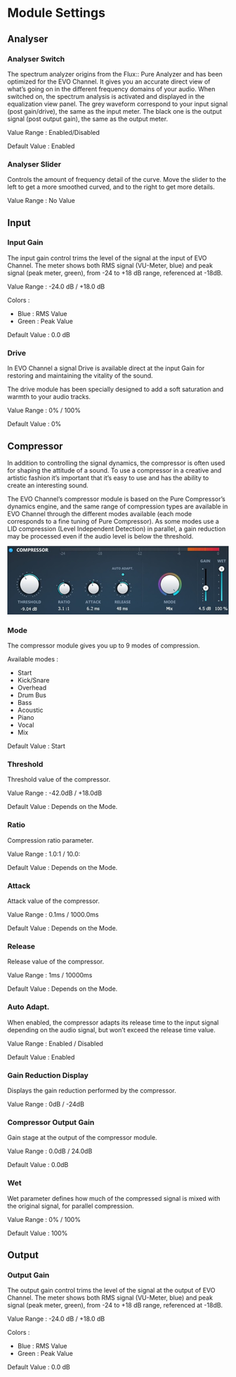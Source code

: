 # Module Settings

## Analyser

### Analyser Switch

The spectrum analyzer origins from the Flux:: Pure Analyzer and has been optimized for the EVO Channel. It
gives you an accurate direct view of what’s going on in the different frequency domains of your audio. When
switched on, the spectrum analysis is activated and displayed in the equalization view panel. The grey
waveform correspond to your input signal (post gain/drive), the same as the input meter. The black one is the
output signal (post output gain), the same as the output meter.

Value Range : Enabled/Disabled

Default Value : Enabled

### Analyser Slider

Controls the amount of frequency detail of the curve. Move the slider to the left to get a more smoothed curved,
and to the right to get more details.

Value Range : No Value

## Input

### Input Gain

The input gain control trims the level of the signal at the input of EVO Channel. The meter shows both RMS
signal (VU-Meter, blue) and peak signal (peak meter, green), from -24 to +18 dB range, referenced at -18dB.


Value Range : -24.0 dB / +18.0 dB


Colors : 
- Blue : RMS Value 
- Green : Peak Value


Default Value : 0.0 dB

### Drive

In EVO Channel a signal Drive is available direct at the input Gain for restoring and maintaining the vitality of
the sound.

The drive module has been specially designed to add a soft saturation and warmth to your audio tracks.


Value Range : 0% / 100%



Default Value : 0%

## Compressor

In addition to controlling the signal dynamics, the compressor is often used for shaping the attitude of a sound.
To use a compressor in a creative and artistic fashion it’s important that it’s easy to use and has the ability to
create an interesting sound.

The EVO Channel’s compressor module is based on the Pure Compressor’s dynamics engine, and the same
range of compression types are available in EVO Channel through the different modes available (each mode
corresponds to a fine tuning of Pure Compressor). As some modes use a LID compression (Level Independent
Detection) in parallel, a gain reduction may be processed even if the audio level is below the threshold.

![](include/ManualEvoChannel-010.jpg)

### Mode

The compressor module gives you up to 9 modes of compression.


Available modes :


- Start
- Kick/Snare
- Overhead
- Drum Bus
- Bass
- Acoustic
- Piano
- Vocal
- Mix


Default Value : Start


### Threshold

Threshold value of the compressor.


Value Range : -42.0dB / +18.0dB


Default Value : Depends on the Mode.

### Ratio

Compression ratio parameter.


Value Range : 1.0:1 / 10.0:


Default Value : Depends on the Mode.

### Attack

Attack value of the compressor.


Value Range : 0.1ms / 1000.0ms


Default Value : Depends on the Mode.

### Release

Release value of the compressor.


Value Range : 1ms / 10000ms


Default Value : Depends on the Mode.

### Auto Adapt.

When enabled, the compressor adapts its release time to the input signal depending on the audio signal, but
won’t exceed the release time value.


Value Range : Enabled / Disabled


Default Value : Enabled


### Gain Reduction Display

Displays the gain reduction performed by the compressor.


Value Range : 0dB / -24dB


### Compressor Output Gain

Gain stage at the output of the compressor module.


Value Range : 0.0dB / 24.0dB


Default Value : 0.0dB

### Wet

Wet parameter defines how much of the compressed signal is mixed with the original signal, for parallel
compression.


Value Range : 0% / 100%


Default Value : 100%

## Output

### Output Gain

The output gain control trims the level of the signal at the output of EVO Channel. The meter shows both RMS
signal (VU-Meter, blue) and peak signal (peak meter, green), from -24 to +18 dB range, referenced at -18dB.


Value Range : -24.0 dB / +18.0 dB


Colors :
- Blue : RMS Value
- Green : Peak Value


Default Value : 0.0 dB

